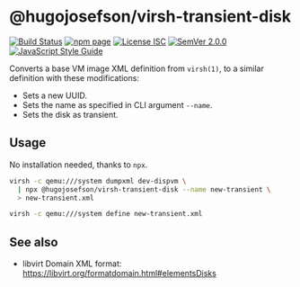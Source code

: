 # @hugojosefson/virsh-transient-disk

[![Build Status](https://travis-ci.org/hugojosefson/virsh-transient-disk.svg?branch=master)](https://travis-ci.org/hugojosefson/virsh-transient-disk)
[![npm page](https://img.shields.io/npm/v/@hugojosefson/virsh-transient-disk.svg)](https://www.npmjs.com/package/@hugojosefson/virsh-transient-disk)
[![License ISC](https://img.shields.io/npm/l/@hugojosefson/virsh-transient-disk.svg)](https://tldrlegal.com/license/mit-license)
[![SemVer 2.0.0](https://img.shields.io/badge/SemVer-2.0.0-lightgrey.svg)](http://semver.org/spec/v2.0.0.html)
[![JavaScript Style Guide](https://img.shields.io/badge/code_style-standard-brightgreen.svg)](https://standardjs.com)

Converts a base VM image XML definition from `virsh(1)`, to a similar
definition with these modifications:

* Sets a new UUID.
* Sets the name as specified in CLI argument `--name`.
* Sets the disk as transient.

## Usage

No installation needed, thanks to `npx`.

```bash
virsh -c qemu:///system dumpxml dev-dispvm \
  | npx @hugojosefson/virsh-transient-disk --name new-transient \
  > new-transient.xml

virsh -c qemu:///system define new-transient.xml
```

## See also

* libvirt Domain XML format:
https://libvirt.org/formatdomain.html#elementsDisks
